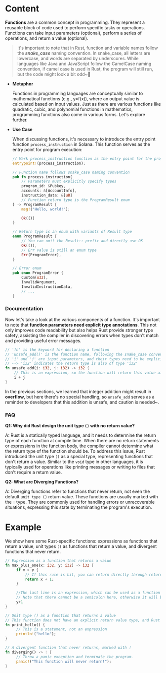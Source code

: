 # Content

**Functions** are a common concept in programming. They represent a reusable block of code used to perform specific tasks or operations. Functions can take input parameters (optional), perform a series of operations, and return a value (optional).

> It's important to note that in Rust, function and variable names follow the ***snake_case*** naming convention. In snake_case, all letters are lowercase, and words are separated by underscores. While languages like Java and JavaScript follow the CamelCase naming convention, if camel case is used in Rust, the program will still run, but the code might look a bit odd~👀
> 
- **Metaphor**
    
    Functions in programming languages are conceptually similar to mathematical functions (e.g., y=f(x)), where an output value is calculated based on input values. Just as there are various functions like quadratic, cubic, and polynomial functions in mathematics, programming functions also come in various forms. Let's explore further.
    
- **Use Case**
    
    When discussing functions, it's necessary to introduce the entry point function `process_instruction` in Solana. This function serves as the entry point for program execution:
    
    ```rust
    // Mark process_instruction function as the entry point for the program
    entrypoint!(process_instruction);
    
    // Function name follows snake_case naming convention
    pub fn process_instruction(
        // Parameters must explicitly specify types
        program_id: &Pubkey,
        accounts: &[AccountInfo],
        instruction_data: &[u8]
        // Function return type is the ProgramResult enum
    ) -> ProgramResult {
        msg!("Hello, world!");
    
        Ok(())
    }
    
    // Return type is an enum with variants of Result type
    enum ProgramResult {
        // You can omit the Result:: prefix and directly use OK
        Ok(()),
        // Err value is still an enum type
        Err(ProgramError),
    }
    
    // Error enum
    pub enum ProgramError {
        Custom(u32),
        InvalidArgument,
        InvalidInstructionData,
        // ...
    }
    ```
    

### Documentation

Now let's take a look at the various components of a function. It's important to note that **function parameters need explicit type annotations**. This not only improves code readability but also helps Rust provide stronger type safety, assisting the compiler in discovering errors when types don't match and providing useful error messages.

```rust
// 'fn' is the keyword for declaring a function
// 'unsafe_add()' is the function name, following the snake_case convention
// 'i' and 'j' are input parameters, and their types need to be explicitly specified
// --> 'i32' indicates the return type is also of type 'i32'
fn unsafe_add(i: i32, j: i32) -> i32 {
    // This is an expression, so the function will return this value after computing the sum
    i + j
}

```

In the previous sections, we learned that integer addition might result in **overflow**, but here there's no special handling, so `unsafe_add` serves as a reminder to developers that this addition is unsafe, and caution is needed~.

### FAQ

**Q1: Why did Rust design the unit type `()` with no return value?**

A: Rust is a statically typed language, and it needs to determine the return type of each function at compile time. When there are no return statements or expressions in the function body, the compiler cannot determine what the return type of the function should be. To address this issue, Rust introduced the unit type `()` as a special type, representing functions that don't return a value. Similar to the `void` type in other languages, it is typically used for operations like printing messages or writing to files that don't require a return value.

**Q2: What are Diverging Functions?**

A: Diverging functions refer to functions that never return, not even the default `unit type ()` return value. These functions are usually marked with the `!` type. They are commonly used for handling errors or unrecoverable situations, expressing this state by terminating the program's execution.

# Example

We show here some Rust-specific functions: expressions as functions that return a value, unit types `()` as functions that return a value, and divergent functions that never return.

```rust
// Expression as a function that returns a value
fn max_plus_one(x: i32, y: i32) -> i32 {
     if x > y {
         // If this rule is hit, you can return directly through return
         return x + 1;
     }

     //The last line is an expression, which can be used as a function return value
     // Note that there cannot be a semicolon here, otherwise it will be a statement
     y+1
}

// Unit type () as a function that returns a value
// This function does not have an explicit return value type, and Rust returns the unit type () by default
fn print_hello() {
     // This is a statement, not an expression
     println!("hello");
}

// A divergent function that never returns, marked with !
fn diverging() -> ! {
     // Throw a panic exception and terminate the program.
     panic!("This function will never return!");
}
```